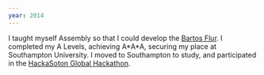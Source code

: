 ```yaml
---
year: 2014
---
```

I taught myself Assembly so that I could develop the [Bartos Flur](/2015/03/10/bartos-flur/).
I completed my A Levels, achieving A\*A\*A, securing my place at Southampton University.
I moved to Southampton to study, and participated in the 
[HackaSoton Global Hackathon](https://www.facebook.com/HackaSoton/photos/?tab=album&album_id=560395350759659).
